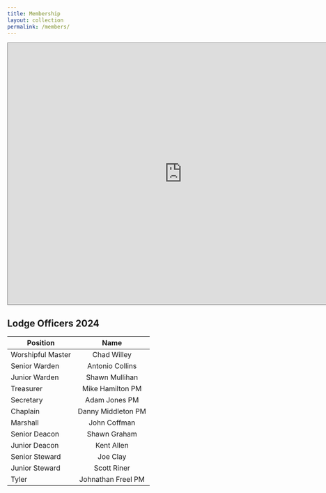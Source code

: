 ```yaml
---
title: Membership
layout: collection
permalink: /members/
---
```


<iframe src="https://calendar.google.com/calendar/embed?height=600&wkst=1&ctz=America%2FChicago&bgcolor=%23ffffff&src=a2luZ2RhdmlkbG9kZ2U0MDdAZ21haWwuY29t&src=YW5wM2k5czFnNW1pYmFza2VrMjF0Z3A4OW9AZ3JvdXAuY2FsZW5kYXIuZ29vZ2xlLmNvbQ&src=ZW4udXNhI2hvbGlkYXlAZ3JvdXAudi5jYWxlbmRhci5nb29nbGUuY29t&color=%23cca300&color=%238E24AA&color=%237986CB" style="border:solid 1px #777" width="800" height="600" frameborder="0" scrolling="no" text-align="center"></iframe>

> 
## Lodge Officers 2024

| Position          | Name              |
|-|:-:|
| Worshipful Master | Chad Willey       |
| Senior Warden     | Antonio Collins   |
| Junior Warden     | Shawn Mullihan    |
| Treasurer         | Mike Hamilton PM  |
| Secretary         | Adam Jones PM     |
| Chaplain          | Danny Middleton PM|
| Marshall          | John Coffman      |
| Senior Deacon     | Shawn Graham      |
| Junior Deacon     | Kent Allen        |
| Senior Steward    | Joe Clay          |
| Junior Steward    | Scott Riner       |
| Tyler             | Johnathan Freel PM|

